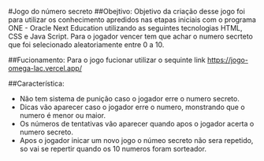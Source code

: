 #Jogo do número secreto 
##Obejtivo: 
Objetivo da criação desse jogo foi para utilizar os conhecimento apredidos nas etapas iniciais com o programa ONE - Oracle Next Education utilizando as seguintes tecnologias  HTML, CSS e Java Script.
Para o jogador vencer tem que achar o numero secrteto que foi selecionado aleatoriamente entre 0 a 10.

##Fucionamento:
Para o jogo fucionar utilizar o sequinte link https://jogo-omega-lac.vercel.app/

##Característica:
- Não tem sistema de punição caso o jogador erre o numero secreto.
- Dicas vão aparecer caso o jogador erre o numero, monstrando que o numero é menor ou maior.
- Os números de tentativas vão aparecer quando apos o jogador acerta o numero secreto.
- Apos o jogador inicar um novo jogo o númeo secreto não sera repetido, so vai se repertir quando os 10 numeros foram sorteador.
